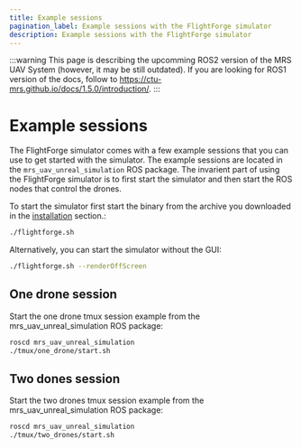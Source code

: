 ```yaml
---
title: Example sessions
pagination_label: Example sessions with the FlightForge simulator
description: Example sessions with the FlightForge simulator
---
```


:::warning
This page is describing the upcomming ROS2 version of the MRS UAV System (however, it may be still outdated). If you are looking for ROS1 version of the docs, follow to https://ctu-mrs.github.io/docs/1.5.0/introduction/.
:::

# Example sessions

The FlightForge simulator comes with a few example sessions that you can use to get started with the simulator. 
The example sessions are located in the `mrs_uav_unreal_simulation` ROS package.
The invarient part of using the FlightForge simulator is to first start the simulator and then start the ROS nodes that control the drones.

To start the simulator first start the binary from the archive you downloaded in the [installation](https://ctu-mrs.github.io/docs/simulations/FlightForge/installation) section.:

```bash
./flightforge.sh 
```

Alternatively, you can start the simulator without the GUI:

```bash
./flightforge.sh --renderOffScreen
```



## One drone session

Start the one drone tmux session example from the mrs_uav_unreal_simulation ROS package:
 
```bash
roscd mrs_uav_unreal_simulation
./tmux/one_drone/start.sh
```


## Two dones session

Start the two drones tmux session example from the mrs_uav_unreal_simulation ROS package:

```bash
roscd mrs_uav_unreal_simulation
./tmux/two_drones/start.sh
```
